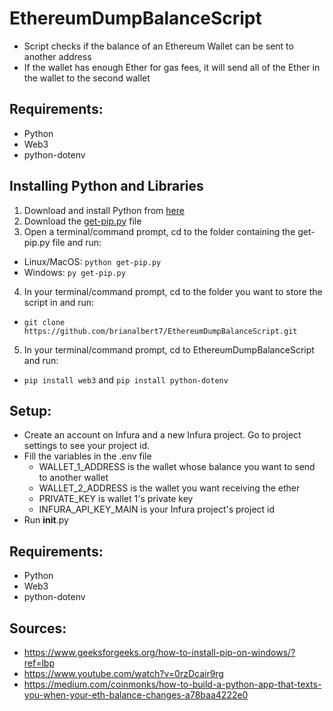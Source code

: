 # EthereumDumpBalanceScript
- Script checks if the balance of an Ethereum Wallet can be sent to another address
- If the wallet has enough Ether for gas fees, it will send all of the Ether in the wallet to the second wallet

## Requirements:
- Python
- Web3
- python-dotenv

## Installing Python and Libraries
1. Download and install Python from [here](https://www.python.org/downloads/)
2. Download the [get-pip.py](https://bootstrap.pypa.io/get-pip.py) file
3. Open a terminal/command prompt, cd to the folder containing the get-pip.py file and run:
 - Linux/MacOS: `python get-pip.py`
 - Windows: `py get-pip.py`
4. In your terminal/command prompt, cd to the folder you want to store the script in and run:
 - `git clone https://github.com/brianalbert7/EthereumDumpBalanceScript.git`
5. In your terminal/command prompt, cd to EthereumDumpBalanceScript and run:
 - `pip install web3` and `pip install python-dotenv`
 
## Setup:
- Create an account on Infura and a new Infura project. Go to project settings to see your project id. 
- Fill the variables in the .env file
  * WALLET_1_ADDRESS is the wallet whose balance you want to send to another wallet
  * WALLET_2_ADDRESS is the wallet you want receiving the ether
  * PRIVATE_KEY is wallet 1's private key
  * INFURA_API_KEY_MAIN is your Infura project's project id
- Run __init__.py

## Requirements:
- Python
- Web3
- python-dotenv

## Sources:
 - https://www.geeksforgeeks.org/how-to-install-pip-on-windows/?ref=lbp
 - https://www.youtube.com/watch?v=0rzDcair9rg
 - https://medium.com/coinmonks/how-to-build-a-python-app-that-texts-you-when-your-eth-balance-changes-a78baa4222e0
